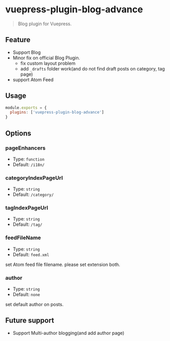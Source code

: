 # vuepress-plugin-blog-advance

> Blog plugin for Vuepress.

## Feature
- Support Blog
- Minor fix on official Blog Plugin.
  - fix custom layout problem
  - add `_drafts` folder work(and do not find draft posts on category, tag page) 
- support Atom Feed

## Usage

```javascript
module.exports = {
  plugins: ['vuepress-plugin-blog-advance'] 
}
```

## Options

### pageEnhancers

- Type: `function`
- Default: `/i18n/`

### categoryIndexPageUrl

- Type: `string`
- Default: `/category/`

### tagIndexPageUrl

- Type: `string`
- Default: `/tag/`

### feedFileName

- Type: `string`
- Default: `feed.xml`

set Atom feed file filename. please set extension both.

### author

- Type: `string`
- Default: `none`

set default author on posts.

## Future support
- Support Multi-author blogging(and add author page)

